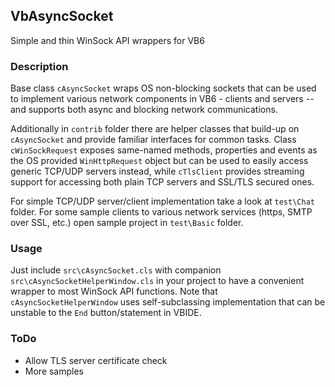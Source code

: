 ## VbAsyncSocket

Simple and thin WinSock API wrappers for VB6

### Description

Base class `cAsyncSocket` wraps OS non-blocking sockets that can be used to implement various network components in VB6 - clients and servers -- and supports both async and blocking network communications.

Additionally in `contrib` folder there are helper classes that build-up on `cAsyncSocket` and provide familiar interfaces for common tasks. Class `cWinSockRequest` exposes same-named methods, properties and events as the OS provided `WinHttpRequest` object but can be used to easily access generic TCP/UDP servers instead, while `cTlsClient` provides streaming support for accessing both plain TCP servers and SSL/TLS secured ones.

For simple TCP/UDP server/client implementation take a look at `test\Chat` folder. For some sample clients to various network services (https, SMTP over SSL, etc.) open sample project in `test\Basic` folder.

### Usage

Just include `src\cAsyncSocket.cls` with companion `src\cAsyncSocketHelperWindow.cls` in your project to have a convenient wrapper to most WinSock API functions. Note that `cAsyncSocketHelperWindow` uses self-subclassing implementation that can be unstable to the `End` button/statement in VBIDE.

### ToDo

- Allow TLS server certificate check
- More samples